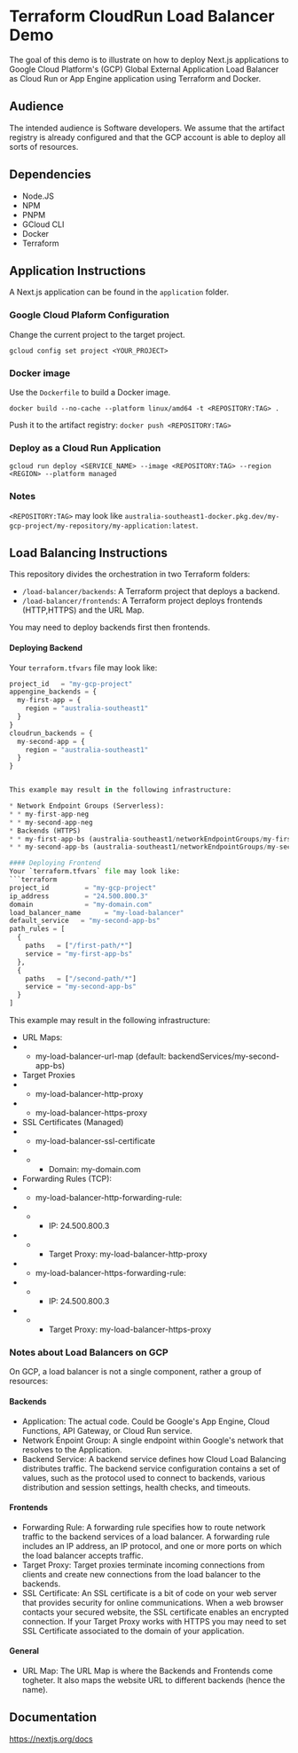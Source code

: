 # Terraform CloudRun Load Balancer Demo
The goal of this demo is to illustrate on how to deploy Next.js applications to Google Cloud Platform's (GCP) Global External Application Load Balancer as Cloud Run or App Engine application using Terraform and Docker.

## Audience
The intended audience is Software developers. 
We assume that the artifact registry is already configured and that the GCP account is able to deploy all sorts of resources.

## Dependencies
* Node.JS
* NPM
* PNPM
* GCloud CLI
* Docker
* Terraform

## Application Instructions
A Next.js application can be found in the `application` folder.

### Google Cloud Plaform Configuration
Change the current project to the target project.

`gcloud config set project <YOUR_PROJECT>`

### Docker image
Use the `Dockerfile` to build a Docker image.

`docker build --no-cache --platform linux/amd64 -t <REPOSITORY:TAG> .`

Push it to the artifact registry:
`docker push <REPOSITORY:TAG>`

### Deploy as a Cloud Run Application
`gcloud run deploy <SERVICE_NAME> --image <REPOSITORY:TAG> --region <REGION> --platform managed`

### Notes
`<REPOSITORY:TAG>` may look like `australia-southeast1-docker.pkg.dev/my-gcp-project/my-repository/my-application:latest`.

## Load Balancing Instructions
This repository divides the orchestration in two Terraform folders:

* `/load-balancer/backends`: A Terraform project that deploys a backend.
* `/load-balancer/frontends`: A Terraform project deploys frontends (HTTP,HTTPS) and the URL Map.

You may need to deploy backends first then frontends.

#### Deploying Backend
Your `terraform.tfvars` file may look like:

```terraform
project_id   = "my-gcp-project"
appengine_backends = {
  my-first-app = {
    region = "australia-southeast1"
  }
}
cloudrun_backends = {
  my-second-app = {
    region = "australia-southeast1"
  }
}


This example may result in the following infrastructure:

* Network Endpoint Groups (Serverless):
* * my-first-app-neg
* * my-second-app-neg
* Backends (HTTPS)
* * my-first-app-bs (australia-southeast1/networkEndpointGroups/my-first-app-neg)
* * my-second-app-bs (australia-southeast1/networkEndpointGroups/my-second-app-neg)

#### Deploying Frontend
Your `terraform.tfvars` file may look like:
```terraform
project_id         = "my-gcp-project"
ip_address         = "24.500.800.3"
domain             = "my-domain.com"
load_balancer_name      = "my-load-balancer"
default_service   = "my-second-app-bs"
path_rules = [
  {
    paths   = ["/first-path/*"]
    service = "my-first-app-bs"
  },
  {
    paths   = ["/second-path/*"]
    service = "my-second-app-bs"
  }
]
```

This example may result in the following infrastructure:

* URL Maps:
* * my-load-balancer-url-map (default: backendServices/my-second-app-bs)
* Target Proxies
* * my-load-balancer-http-proxy  
* * my-load-balancer-https-proxy
* SSL Certificates (Managed)
* * my-load-balancer-ssl-certificate
* * * Domain: my-domain.com
* Forwarding Rules (TCP):
* * my-load-balancer-http-forwarding-rule:
* * * IP: 24.500.800.3
* * * Target Proxy: my-load-balancer-http-proxy
* * my-load-balancer-https-forwarding-rule:
* * * IP: 24.500.800.3
* * * Target Proxy: my-load-balancer-https-proxy

### Notes about Load Balancers on GCP
On GCP, a load balancer is not a single component, rather a group of resources:

#### Backends
* Application: The actual code. Could be Google's App Engine, Cloud Functions, API Gateway, or Cloud Run service.
* Network Enpoint Group: A single endpoint within Google's network that resolves to the Application.
* Backend Service: A backend service defines how Cloud Load Balancing distributes traffic. The backend service configuration contains a set of values, such as the protocol used to connect to backends, various distribution and session settings, health checks, and timeouts.

#### Frontends
* Forwarding Rule: A forwarding rule specifies how to route network traffic to the backend services of a load balancer. A forwarding rule includes an IP address, an IP protocol, and one or more ports on which the load balancer accepts traffic.
* Target Proxy: Target proxies terminate incoming connections from clients and create new connections from the load balancer to the backends.
* SSL Certificate: An SSL certificate is a bit of code on your web server that provides security for online communications. When a web browser contacts your secured website, the SSL certificate enables an encrypted connection. If your Target Proxy works with HTTPS you may need to set SSL Certificate associated to the domain of your application.

 #### General
 * URL Map: The URL Map is where the Backends and Frontends come togheter. It also maps the website URL to different backends (hence the name).

## Documentation

https://nextjs.org/docs
